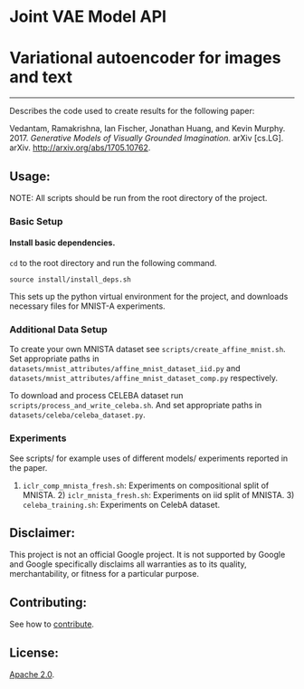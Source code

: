 # Joint VAE Model API
# Variational autoencoder for images and text

---
Describes the code used to create results for the following paper:

Vedantam, Ramakrishna, Ian Fischer, Jonathan Huang, and Kevin Murphy. 2017.
*Generative Models of Visually Grounded Imagination.*
arXiv [cs.LG]. arXiv. http://arxiv.org/abs/1705.10762.

## Usage:
NOTE: All scripts should be run from the root directory of the project.

### Basic Setup

#### Install basic dependencies.
`cd` to the root directory and run the following command.

```
source install/install_deps.sh
```
This sets up the python virtual environment for the project, and downloads
necessary files for MNIST-A experiments.

### Additional Data Setup
To create your own MNISTA dataset see `scripts/create_affine_mnist.sh`.
Set appropriate paths in `datasets/mnist_attributes/affine_mnist_dataset_iid.py` and `datasets/mnist_attributes/affine_mnist_dataset_comp.py` respectively.

To download and process CELEBA dataset run `scripts/process_and_write_celeba.sh`.
And set appropriate paths in `datasets/celeba/celeba_dataset.py`.

### Experiments
See scripts/ for example uses of different models/ experiments reported in the
paper.
  1) `iclr_comp_mnista_fresh.sh`: Experiments on compositional split of MNISTA.
	2) `iclr_mnista_fresh.sh`: Experiments on iid split of MNISTA.
	3) `celeba_training.sh`: Experiments on CelebA dataset.

## Disclaimer:

This project is not an official Google project. It is not supported by Google
and Google specifically disclaims all warranties as to its quality,
merchantability, or fitness for a particular purpose.


## Contributing:

See how to [contribute](./CONTRIBUTING.md).


## License:

[Apache 2.0](./LICENSE).
